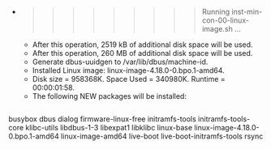 * >>>>>>>>> Running inst-min-con-00-linux-image.sh ...
  * After this operation, 2519 kB of additional disk space will be used.
  * After this operation, 260 MB of additional disk space will be used.
  * Generate dbus-uuidgen to /var/lib/dbus/machine-id.
  * Installed Linux image: linux-image-4.18.0-0.bpo.1-amd64.
  * Disk size = 958368K. Space Used = 340980K. Runtime = 00:00:01:58.
  * The following NEW packages will be installed:
  ```bash
busybox dbus dialog firmware-linux-free initramfs-tools
initramfs-tools-core klibc-utils libdbus-1-3 libexpat1 libklibc
linux-base linux-image-4.18.0-0.bpo.1-amd64 linux-image-amd64 live-boot live-boot-initramfs-tools
rsync
  ```
